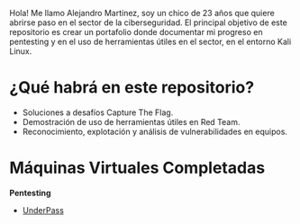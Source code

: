 Hola! Me llamo Alejandro Martínez, soy un chico de 23 años que quiere abrirse paso en el sector de la ciberseguridad. El principal objetivo de este repositorio es crear un portafolio donde documentar mi progreso en pentesting y en el uso de herramientas útiles en el sector, en el entorno Kali Linux.

# ¿Qué habrá en este repositorio?
- Soluciones a desafíos Capture The Flag.
- Demostración de uso de herramientas útiles en Red Team.
- Reconocimiento, explotación y análisis de vulnerabilidades en equipos.

# Máquinas Virtuales Completadas
**Pentesting**

- [UnderPass](https://alejandromtnezmoreno.github.io/AMM-RoadMap/Pentesting/UnderPass/UnderPass.html)
